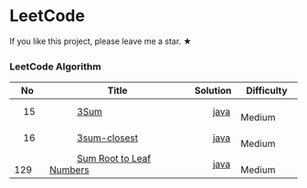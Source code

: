 LeetCode
========
If you like this project, please leave me a star. ★
### LeetCode Algorithm　



| No | Title | Solution | Difficulty |
|---| ----- | -------- | ---------- |
|　15 |　　　[3Sum](https://leetcode.com/problems/3sum/) | 　　[java](algorithms/array/Leetcode15.java)|　　Medium|
|　16 |　　　[3sum-closest](https://leetcode.com/problems/3sum-closest/submissions/) | 　　[java](algorithms/array/Leetcode16.java)|　　Medium|
|　129 |　　　[Sum Root to Leaf Numbers](https://leetcode.com/problems/sum-root-to-leaf-numbers/) | 　　[java](algorithms/dfs/Leetcode129.java)|　　Medium|
